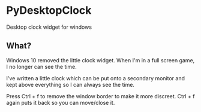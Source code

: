 # PyDesktopClock
Desktop clock widget for windows

## What?
Windows 10 removed the little clock widget. When I'm in a full screen game, I no longer can see the time.

I've written a little clock which can be put onto a secondary monitor and kept above everything so I can always see the time.

Press Ctrl + f to remove the window border to make it more discreet. Ctrl + f again puts it back so you can move/close it.
